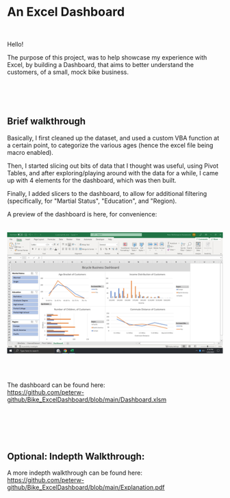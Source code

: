 
# An Excel Dashboard

<br>

Hello! 

The purpose of this project, was to help showcase my experience with Excel, by building a Dashboard, that aims to better understand the customers, of a small, mock bike business.


<br>
<br>
<br>


## Brief walkthrough

Basically, I first cleaned up the dataset, and used a custom VBA function at a certain point, to categorize the various ages (hence the excel file being macro enabled). 

Then, I started slicing out bits of data that I thought was useful, using Pivot Tables, and after exploring/playing around with the data for a while, I came up with 4 elements for the dashboard, which was then built. 

Finally, I added slicers to the dashboard, to allow for additional filtering (specifically, for "Martial Status", "Education", and "Region).

A preview of the dashboard is here, for convenience: <br><br><br>
![Image Of Excel Dashboard](https://github.com/peterw-github/Bike_ExcelDashboard/blob/main/Images/Dashboard%20Preview.JPG)

<br>
<br>

The dashboard can be found here: <br>
https://github.com/peterw-github/Bike_ExcelDashboard/blob/main/Dashboard.xlsm


<br>
<br>
<br>
<br>


## Optional: Indepth Walkthrough:

A more indepth walkthrough can be found here: <br>
https://github.com/peterw-github/Bike_ExcelDashboard/blob/main/Explanation.pdf



